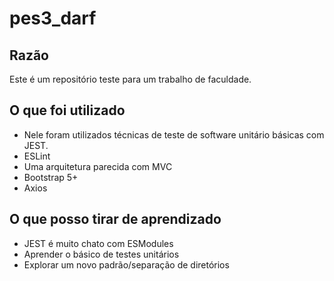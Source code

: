 # pes3_darf

## Razão

Este é um repositório teste para um trabalho de faculdade.

## O que foi utilizado

- Nele foram utilizados técnicas de teste de software unitário básicas com JEST.
- ESLint
- Uma arquitetura parecida com MVC
- Bootstrap 5+
- Axios

## O que posso tirar de aprendizado

- JEST é muito chato com ESModules
- Aprender o básico de testes unitários
- Explorar um novo padrão/separação de diretórios
